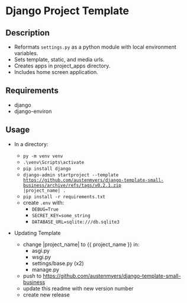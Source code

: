 # Django Project Template

## Description

+ Reformats <code>settings.py</code> as a python module with local environment variables.
+ Sets template, static, and media urls.
+ Creates apps in project_apps directory.
+ Includes home screen application.

## Requirements

- django
- django-environ

## Usage

- In a directory:
    - <code>py -m venv venv</code>
    - <code>.\venv\Scripts\activate</code>
    - <code>pip install django</code>
    - <code>django-admin startproject --template https://github.com/austenmyers/django-template-small-business/archive/refs/tags/v0.2.1.zip |project_name| .</code>
    - <code>pip install -r requirements.txt</code>
    - create <code>.env</code> with:
        - <code>DEBUG=True</code>
        - <code>SECRET_KEY=some_string</code>
        - <code>DATABASE_URL=sqlite:///db.sqlite3</code>

- Updating Template
    - change |project_name| to {{ project_name }} in:
        - asgi.py
        - wsgi.py
        - settings/base.py (x2)
        - manage.py
    - push to https://github.com/austenmyers/django-template-small-business
    - update this readme with new version number
    - create new release
